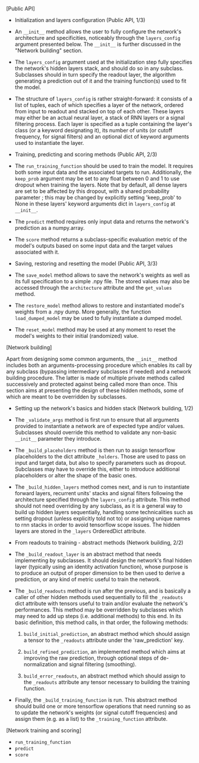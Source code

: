 [Public API]

* Initialization and layers configuration (Public API, 1/3)

- An `__init__` method allows the user to fully configure the
  network's architecture and specificities, noticeably through
  the `layers_config` argument presented below. The `__init__`
  is further discussed in the "Network building" section.

- The `layers_config` argument used at the initialization step
  fully specifies the network's hidden layers stack, and should
  do so in any subclass. Subclasses should in turn specify the
  readout layer, the algorithm generating a prediction out of
  it and the training function(s) used to fit the model.

- The structure of `layers_config` is rather straight-forward: it
  consists of a list of tuples, each of which specifies a layer of
  the network, ordered from input to readout and stacked on top of
  each other. These layers may either be an actual neural layer, a
  stack of RNN layers or a signal filtering process. Each layer is
  specified as a tuple containing the layer's class (or a keyword
  designating it), its number of units (or cutoff frequency, for
  signal filters) and an optional dict of keyword arguments used
  to instantiate the layer.


* Training, predicting and scoring methods (Public API, 2/3)

- The `run_training_function` should be used to train the model.
  It requires both some input data and the associated targets to
  run. Additionally, the `keep_prob` argument may be set to any
  float between 0 and 1 to use dropout when training the layers.
  Note that by default, all dense layers are set to be affected
  by this dropout, with a shared probability parameter ; this may
  be changed by explicitly setting 'keep_prob' to None in these
  layers' keyword arguments dict in `layers_config` at `__init__`.

- The `predict` method requires only input data and returns the
  network's prediction as a numpy.array.

- The `score` method returns a subclass-specific evaluation metric
  of the model's outputs based on some input data and the target
  values associated with it.


* Saving, restoring and resetting the model (Public API, 3/3)

- The `save_model` method allows to save the network's weights as
  well as its full specification to a simple .npy file. The stored
  values may also be accessed through the `architecture` attribute
  and the `get_values` method.

- The `restore_model` method allows to restore and instantiated
  model's weights from a .npy dump. More generally, the function
  `load_dumped_model` may be used to fully instantiate a dumped
  model.

- The `reset_model` method may be used at any moment to reset the
  model's weights to their initial (randomized) value.


[Network building]

Apart from designing some common arguments, the `__init__` method
includes both an arguments-processing procedure which enables its
call by any subclass (bypassing intermediary subclasses if needed)
and a network building procedure. The latter is made of multiple
private methods called successively and protected against being
called more than once. This section aims at presenting the design
of these hidden methods, some of which are meant to be overridden
by subclasses.

* Setting up the network's basics and hidden stack (Network building, 1/2)

- The `_validate_args` method is first run to ensure that all
  arguments provided to instantiate a network are of expected
  type and/or values. Subclasses should override this method
  to validate any non-basic `__init__` parameter they introduce.

- The `_build_placeholders` method is then run to assign tensorflow
  placeholders to the dict attribute `_holders`. Those are used to
  pass on input and target data, but also to specify parameters
  such as dropout. Subclasses may have to override this, either
  to introduce additional placeholders or alter the shape of the
  basic ones.

- The `_build_hidden_layers` method comes next, and is run to
  instantiate forward layers, recurrent units' stacks and signal
  filters following the architecture specified through the
  `layers_config` attribute. This method should not need overriding
  by any subclass, as it is a general way to build up hidden layers
  sequentially, handling some technicalities such as setting dropout
  (unless explicitly told not to) or assigning unique names to
  rnn stacks in order to avoid tensorflow scope issues. The hidden
  layers are stored in the `_layers` OrderedDict attribute.


* From readouts to training - abstract methods (Network building, 2/2)

- The `_build_readout_layer` is an abstract method that needs
  implementing by subclasses. It should design the network's final
  hidden layer (typically using an identity activation function),
  whose purpose is to produce an output of proper dimension to be
  then used to derive a prediction, or any kind of metric useful
  to train the network.

- The `_build_readouts` method is run after the previous, and is
  basically a caller of other hidden methods used sequentially
  to fill the `_readouts` dict attribute with tensors useful to
  train and/or evaluate the network's performances. This method
  may be overridden by subclasses which may need to add up steps
  (i.e. additional methods) to this end. In its basic definition,
  this method calls, in that order, the following methods:
    1. `build_initial_prediction`, an abstract method which should
    assign a tensor to the `_readouts` attribute under the
    'raw_prediction' key.

    2. `build_refined_prediction`, an implemented method which aims
    at improving the raw prediction, through optional steps of
    de-normalization and signal filtering (smoothing).

    3. `build_error_readouts`, an abstract method which should assign
    to the `_readouts` attribute any tensor necessary to building
    the training function.

- Finally, the `_build_training_function` is run. This abstract
  method should build one or more tensorflow operations that
  need running so as to update the network's weights (or signal
  cutoff frequencies) and assign them (e.g. as a list) to the
  `_training_function` attribute.


[Network training and scoring]

- `run_training_function`
- `predict`
- `score`
